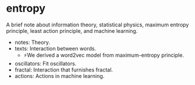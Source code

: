 # entropy

A brief note about information theory, statistical physics, maximum entropy principle, least action principle, and machine learning.

- notes: Theory.
- texts: Interaction between words.
    - ⚡We derived a word2vec model from maximum-entropy principle.
- oscillators: Fit oscillators.
- fractal: Interaction that furnishes fractal.
- actions: Actions in machine learning.

